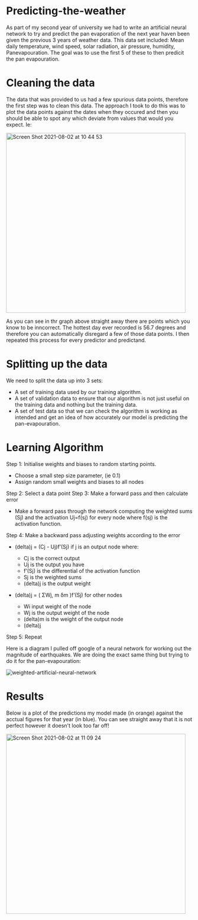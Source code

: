 # Predicting-the-weather
As part of my second year of university we had to write an artificial neural network to try and predict the pan evaporation of the next year haven been given the previous 3 years of weather data. This data set included: Mean daily temperature, wind speed, solar radiation, air pressure, humidity, Panevapouration. The goal was to use the first 5 of these to then predicit the pan evapouration. 

# Cleaning the data

The data that was provided to us had a few spurious data points, therefore the first step was to clean this data. The approach I took to do this was to plot the data points against the dates when they occured and then you should be able to spot any which deviate from values that would you expect. Ie:

<img width="485" alt="Screen Shot 2021-08-02 at 10 44 53" src="https://user-images.githubusercontent.com/62481908/127841402-030c9e28-f76f-4a82-8c63-3898336276ad.png">

As you can see in thr graph above straight away there are points which you know to be inncorrect. The hottest day ever recorded is 56.7 degrees and therefore you can automatically disregard a few of those data points. I then repeated this process for every predictor and predictand. 

# Splitting up the data

We need to split the data up into 3 sets:

- A set of training data used by our training algorithm.
- A set of validation data to ensure that our algorithm is not just useful on the training
data and nothing but the training data.
- A set of test data so that we can check the algorithm is working as intended and get an idea of how accurately our model is predicting the pan-evapouration.


# Learning Algorithm

Step 1: Initialise weights and biases to random starting points.

- Choose a small step size parameter, (ie 0.1)
- Assign random small weights and biases to all nodes

Step 2: Select a data point
Step 3: Make a forward pass and then calculate error

- Make a forward pass through the network computing the weighted sums (Sj)
and the activation Uj=f(sj) for every node where f(sj) is the activation function.

Step 4: Make a backward pass adjusting weights according to the error

- (delta)j = (Cj - Uj)f’(Sj) if j is an output node where:
  - Cj is the correct output
  - Uj is the output you have
  - f’(Sj) is the differential of the activation function
  - Sj is the weighted sums
  - (delta)j is the output weight
 
- (delta)j = ( ΣWj, m δm )f’(Sj) for other nodes
  - Wi input weight of the node
  - Wj is the output weight of the node
  - (delta)m is the weight of the output node
  - (delta)j
  
Step 5: Repeat

Here is a diagram I pulled off google of a neural network for working out the magnitude of earthquakes. We are doing the exact same thing but trying to do it for the pan-evapouration:

![weighted-artificial-neural-network](https://user-images.githubusercontent.com/62481908/127844821-965d84ab-9783-4162-8928-fc28be336923.jpg)

# Results 
Below is a plot of the predictions my model made (in orange) against the acctual figures for that year (in blue). You can see straight away that it is not perfect however it doesn't look too far off! 

<img width="485" alt="Screen Shot 2021-08-02 at 11 09 24" src="https://user-images.githubusercontent.com/62481908/127844938-16110404-cd7d-4191-baaa-fa67c89b5b99.png">

